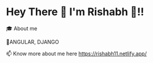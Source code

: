  # Hey There 👋 I'm Rishabh 🦥!!

🎓 About me

🌱ANGULAR, DJANGO

📫 Know more about me here https://rishabh11.netlify.app/


